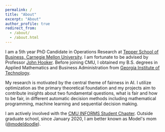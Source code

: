 ```yaml
---
permalink: /
title: "About"
excerpt: "About"
author_profile: true
redirect_from: 
  - /about/
  - /about.html
---
```


I am a 5th year PhD Candidate in Operations Research at [Tepper School of Business, Carnegie Mellon University](https://www.cmu.edu/tepper). I am fortunate to be advised by Professor [John Hooker](http://public.tepper.cmu.edu/jnh). Before joining CMU, I obtained my B.S. degrees in Applied Mathematics and Business Administration from [Georgia Institute of Technology](https://www.gatech.edu). 

My research is motivated by the central theme of fairness in AI. I utilize optimization as the primary theoretical foundation and my projects aim to contribute insights about two fundamental questions, what is fair and how to be fair, in different automatic decision methods including mathematical programming, machine learning and sequential decision making.

I am actively involved with the [CMU INFORMS Student Chapter](https://cmuinforms.org). Outside graduate school, since January 2020, I am better known as Model's mom ([@modeldoodle](https://www.instagram.com/modeldoodle/?hl=en)). 
